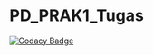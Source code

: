 # PD_PRAK1_Tugas
[![Codacy Badge](https://api.codacy.com/project/badge/Grade/8180d99303b14a2f85f035388ed249de)](https://app.codacy.com/gh/xyzuan/PD_PRAK1_Tugas?utm_source=github.com&utm_medium=referral&utm_content=xyzuan/PD_PRAK1_Tugas&utm_campaign=Badge_Grade_Settings)